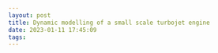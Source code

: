 ```yaml
---
layout: post
title: Dynamic modelling of a small scale turbojet engine
date: 2023-01-11 17:45:09
tags:
---
```

